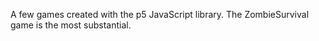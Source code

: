 A few games created with the p5 JavaScript library. The ZombieSurvival game is the most substantial.
